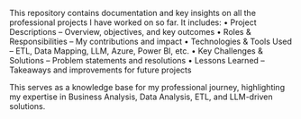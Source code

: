 This repository contains documentation and key insights on all the professional projects I have worked on so far. It includes:
	•	Project Descriptions – Overview, objectives, and key outcomes
	•	Roles & Responsibilities – My contributions and impact
	•	Technologies & Tools Used – ETL, Data Mapping, LLM, Azure, Power BI, etc.
	•	Key Challenges & Solutions – Problem statements and resolutions
	•	Lessons Learned – Takeaways and improvements for future projects

This serves as a knowledge base for my professional journey, highlighting my expertise in Business Analysis, Data Analysis, ETL, and LLM-driven solutions.
